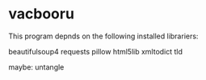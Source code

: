 vacbooru
========

This program depnds on the following installed librariers:

beautifulsoup4
requests
pillow
html5lib
xmltodict
tld


maybe: 
untangle